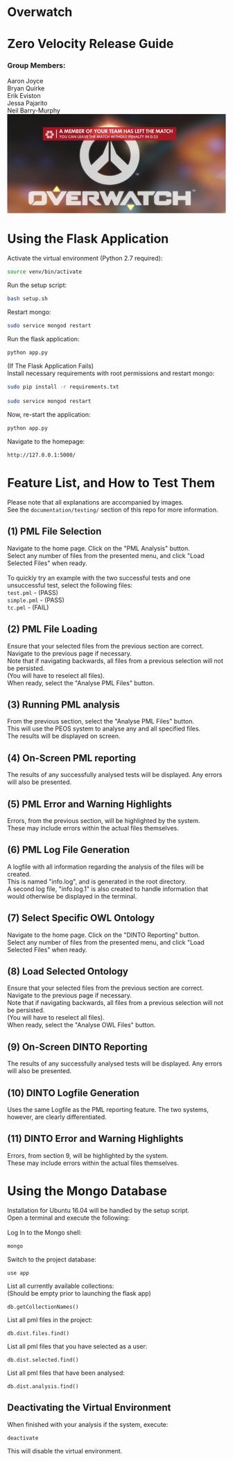 # Overwatch

# Zero Velocity Release Guide

### Group Members:
Aaron Joyce
<br/>
Bryan Quirke
<br/>
Erik Eviston
<br/>
Jessa Pajarito
<br/>
Neil Barry-Murphy
<br/>
![Left Game](https://raw.githubusercontent.com/barrymun/cs4098/master/static/missing-team-member.png?token=AO6TcC4OfL6ceSkoyhC508no4nOT6hycks5YqZLDwA%3D%3D)

# Using the Flask Application

Activate the virtual environment (Python 2.7 required):
```bash
source venv/bin/activate
```
Run the setup script:
```bash
bash setup.sh
```
Restart mongo:
```bash
sudo service mongod restart
```
Run the flask application:
```python
python app.py
```
(If The Flask Application Fails)
<br/>
Install necessary requirements with root permissions and restart mongo:
```bash
sudo pip install -r requirements.txt

sudo service mongod restart
```
Now, re-start the application:
```python
python app.py
```
Navigate to the homepage:
```bash
http://127.0.0.1:5000/
```

# Feature List, and How to Test Them

Please note that all explanations are accompanied by images.
<br/>
See the `documentation/testing/` section of this repo for more information.

## (1) PML File Selection

Navigate to the home page. Click on the "PML Analysis" button.
<br/>
Select any number of files from the presented menu, and click "Load Selected Files" when ready.
<br/><br/>
To quickly try an example with the two successful tests and one unsuccessful test, select the following files:
<br/>
`test.pml` - (PASS)
<br/>
`simple.pml` - (PASS)
<br/>
`tc.pml` - (FAIL)

## (2) PML File Loading

Ensure that your selected files from the previous section are correct.
<br/>
Navigate to the previous page if necessary.
<br/>
Note that if navigating backwards, all files from a previous selection will not be persisted.
<br/>
(You will have to reselect all files).
<br/>
When ready, select the "Analyse PML Files" button.

## (3) Running PML analysis

From the previous section, select the "Analyse PML Files" button.
<br/>
This will use the PEOS system to analyse any and all specified files.
<br/>
The results will be displayed on screen.

## (4) On-Screen PML reporting

The results of any successfully analysed tests will be displayed. Any errors will also be presented.

## (5) PML Error and Warning Highlights

Errors, from the previous section, will be highlighted by the system.
<br/>
These may include errors within the actual files themselves.

## (6) PML Log File Generation

A logfile with all information regarding the analysis of the files will be created.
<br/>
This is named "info.log", and is generated in the root directory.
<br/>
A second log file, "info.log.1" is also created to handle information that would otherwise be displayed in the terminal.

## (7) Select Specific OWL Ontology

Navigate to the home page. Click on the "DINTO Reporting" button.
<br/>
Select any number of files from the presented menu, and click "Load Selected Files" when ready.

## (8) Load Selected Ontology

Ensure that your selected files from the previous section are correct.
<br/>
Navigate to the previous page if necessary.
<br/>
Note that if navigating backwards, all files from a previous selection will not be persisted.
<br/>
(You will have to reselect all files).
<br/>
When ready, select the "Analyse OWL Files" button.

## (9) On-Screen DINTO Reporting

The results of any successfully analysed tests will be displayed. Any errors will also be presented.

## (10) DINTO Logfile Generation

Uses the same Logfile as the PML reporting feature. The two systems, however, are clearly differentiated.

## (11) DINTO Error and Warning Highlights

Errors, from section 9, will be highlighted by the system.
<br/>
These may include errors within the actual files themselves.

# Using the Mongo Database
Installation for Ubuntu 16.04 will be handled by the setup script.
<br/>
Open a terminal and execute the following:
<br/><br/>
Log In to the Mongo shell:
```bash
mongo
```
Switch to the project database:
```mongo
use app
```
List all currently available collections:
<br/>
(Should be empty prior to launching the flask app)
```mongo
db.getCollectionNames()
```
List all pml files in the project:
```mongo
db.dist.files.find()
```
List all pml files that you have selected as a user:
```mongo
db.dist.selected.find()
```
List all pml files that have been analysed:
```mongo
db.dist.analysis.find()
```

## Deactivating the Virtual Environment

When finished with your analysis if the system, execute:
```bash
deactivate
```
This will disable the virtual environment.
